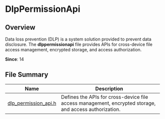 # DlpPermissionApi
<!--Kit: Data Protection Kit-->
<!--Subsystem: Security-->
<!--Owner: @winnieHuYu-->
<!--SE: @lucky-jinduo-->
<!--TSE: @nacyli-->

## Overview

Data loss prevention (DLP) is a system solution provided to prevent data disclosure. The **dlppermissionapi** file provides APIs for cross-device file access management, encrypted storage, and access authorization.

**Since**: 14

## File Summary

| Name| Description|
| -- | -- |
| [dlp_permission_api.h](capi-dlp-permission-api-h.md) | Defines the APIs for cross-device file access management, encrypted storage, and access authorization.|
